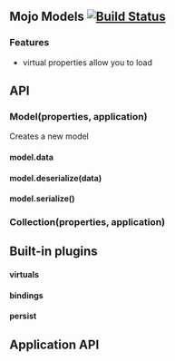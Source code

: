 ## Mojo Models [![Build Status](https://travis-ci.org/classdojo/mojo-models.svg)](https://travis-ci.org/classdojo/mojo-models)

### Features

- virtual properties allow you to load 


## API

### Model(properties, application)

Creates a new model

#### model.data

#### model.deserialize(data)

#### model.serialize()

### Collection(properties, application)

## Built-in plugins

#### virtuals

#### bindings

#### persist

## Application API
